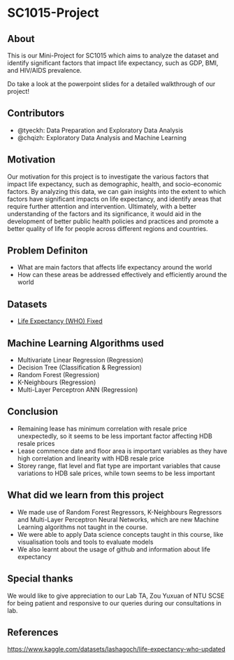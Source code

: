 # SC1015-Project

## About
This is our Mini-Project for SC1015 which aims to analyze the dataset and identify significant factors that impact life expectancy, such as GDP, BMI, and HIV/AIDS prevalence. 


Do take a look at the powerpoint slides for a detailed walkthrough of our project!

## Contributors
 - @tyeckh: Data Preparation and Exploratory Data Analysis
 - @chqizh: Exploratory Data Analysis and Machine Learning


## Motivation 
Our motivation for this project is to investigate the various factors that impact life expectancy, such as  demographic, health, and socio-economic factors. By analyzing this data, we can gain insights into the extent to which factors have significant impacts on life expectancy, and identify areas that require further attention and intervention. Ultimately,  with a better understanding of the factors and its significance, it would aid in the development of better public health policies and practices and promote a better quality of life for people across different regions and countries.
## Problem Definiton
 - What are main factors that affects life expectancy around the world
 - How can these areas be addressed effectively and efficiently around the world

## Datasets
- [Life Expectancy (WHO) Fixed](https://www.kaggle.com/datasets/lashagoch/life-expectancy-who-updated)

## Machine Learning Algorithms used
- Multivariate Linear Regression (Regression)
- Decision Tree (Classification & Regression)
- Random Forest (Regression)
- K-Neighbours (Regression)
- Multi-Layer Perceptron ANN (Regression)

## Conclusion
- Remaining lease has minimum correlation with resale price unexpectedly, so it seems to be less important factor affecting HDB resale prices
- Lease commence date and floor area is important variables as they have high correlation and linearity with HDB resale price
- Storey range, flat level and flat type are important variables that cause variations to HDB sale prices, while town seems to be less important

## What did we learn from this project
- We made use of Random Forest Regressors, K-Neighbours Regressors and Multi-Layer Perceptron Neural Networks, which are new Machine Learning algorithms not taught in the course.
- We were able to apply Data science concepts taught in this course, like visualisation tools and tools to evaluate models
- We also learnt about the usage of github and information about life expectancy

## Special thanks
We would like to give appreciation to our Lab TA, Zou Yuxuan of NTU SCSE for being patient and responsive to our queries during our consultations in lab.

## References
https://www.kaggle.com/datasets/lashagoch/life-expectancy-who-updated
